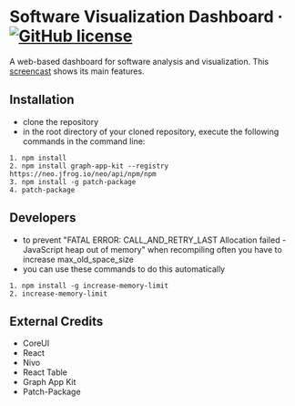 # Software Visualization Dashboard &middot; [![GitHub license](https://img.shields.io/badge/license-MIT-green.svg)](https://github.com/rmllr/jqa-dashboard/blob/master/LICENSE) #

A web-based dashboard for software analysis and visualization. This [screencast](https://www.dropbox.com/s/l5cy1h0saj6khp5/Screencast-Software-Visualization-Dashboard-18-06-04.mp4?dl=0) shows its main features.

## Installation ##

* clone the repository
* in the root directory of your cloned repository, execute the following commands in the command line:

```
1. npm install
2. npm install graph-app-kit --registry https://neo.jfrog.io/neo/api/npm/npm
3. npm install -g patch-package
4. patch-package
```

## Developers ##

* to prevent "FATAL ERROR: CALL_AND_RETRY_LAST Allocation failed - JavaScript heap out of memory" when recompiling often you have to increase max_old_space_size
* you can use these commands to do this automatically

```
1. npm install -g increase-memory-limit
2. increase-memory-limit
```

## External Credits ##

* CoreUI
* React
* Nivo
* React Table
* Graph App Kit
* Patch-Package